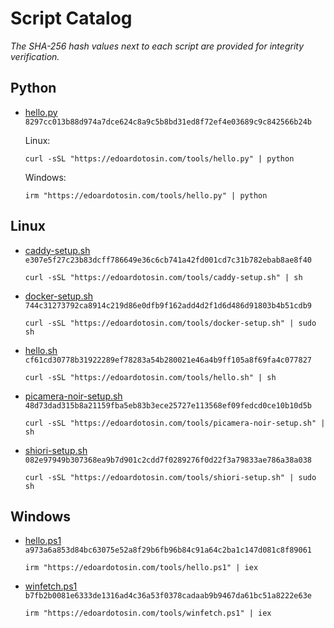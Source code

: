 # Script Catalog

_The SHA-256 hash values next to each script are provided for integrity verification._

## Python

- [hello.py](_script/hello.py) `8297cc013b88d974a7dce624c8a9c5b8bd31ed8f72ef4e03689c9c842566b24b`

  Linux:

  ```
  curl -sSL "https://edoardotosin.com/tools/hello.py" | python
  ```

  Windows:

  ```
  irm "https://edoardotosin.com/tools/hello.py" | python
  ```

## Linux

- [caddy-setup.sh](_script/caddy-setup.sh) `e307e5f27c23b83dcff786649e36c6cb741a42fd001cd7c31b782ebab8ae8f40`

  ```
  curl -sSL "https://edoardotosin.com/tools/caddy-setup.sh" | sh
  ```

- [docker-setup.sh](_script/docker-setup.sh) `744c31273792ca8914c219d86e0dfb9f162add4d2f1d6d486d91803b4b51cdb9`

  ```
  curl -sSL "https://edoardotosin.com/tools/docker-setup.sh" | sudo sh
  ```

- [hello.sh](_script/hello.sh) `cf61cd30778b31922289ef78283a54b280021e46a4b9ff105a8f69fa4c077827`

  ```
  curl -sSL "https://edoardotosin.com/tools/hello.sh" | sh
  ```

- [picamera-noir-setup.sh](_script/picamera-noir-setup.sh) `48d73dad315b8a21159fba5eb83b3ece25727e113568ef09fedcd0ce10b10d5b`

  ```
  curl -sSL "https://edoardotosin.com/tools/picamera-noir-setup.sh" | sh
  ```

- [shiori-setup.sh](_script/shiori-setup.sh) `082e97949b307368ea9b7d901c2cdd7f0289276f0d22f3a79833ae786a38a038`

  ```
  curl -sSL "https://edoardotosin.com/tools/shiori-setup.sh" | sudo sh
  ```

## Windows

- [hello.ps1](_script/hello.ps1) `a973a6a853d84bc63075e52a8f29b6fb96b84c91a64c2ba1c147d081c8f89061`

  ```
  irm "https://edoardotosin.com/tools/hello.ps1" | iex
  ```

- [winfetch.ps1](_script/winfetch.ps1) `b7fb2b0081e6333de1316ad4c36a53f0378cadaab9b9467da61bc51a8222e63e`

  ```
  irm "https://edoardotosin.com/tools/winfetch.ps1" | iex
  ```

